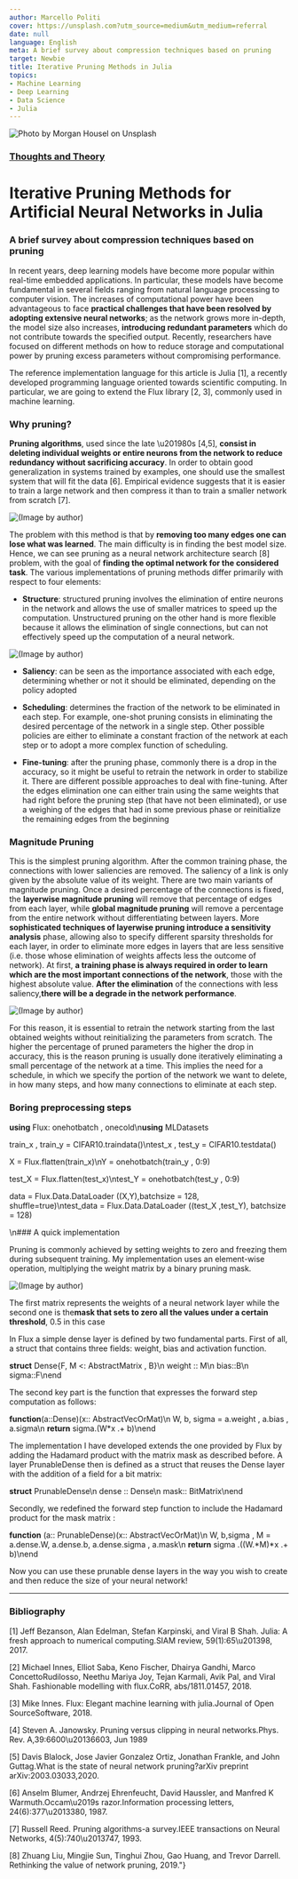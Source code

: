 ```yaml
---
author: Marcello Politi
cover: https://unsplash.com?utm_source=medium&utm_medium=referral
date: null
language: English
meta: A brief survey about compression techniques based on pruning
target: Newbie
title: Iterative Pruning Methods in Julia
topics:
- Machine Learning
- Deep Learning
- Data Science
- Julia
---
```


![Photo by [Morgan Housel](https://unsplash.com/@morganhousel?utm_source=medium&utm_medium=referral) on [Unsplash](https://unsplash.com?utm_source=medium&utm_medium=referral)](https://miro.medium.com/0*MLIjvdpkCmEuW8gk)

### [Thoughts and Theory](https://towardsdatascience.com/tagged/thoughts-and-theory)

# Iterative Pruning Methods for Artificial Neural Networks in Julia

### A brief survey about compression techniques based on pruning

In recent years, deep learning models have become more popular within real-time embedded applications. In particular, these models have become fundamental in several fields ranging from natural language processing to computer vision. The increases of computational power have been advantageous to face **practical challenges that have been resolved by adopting extensive neural networks**; as the network grows more in-depth, the model size also increases, **introducing redundant parameters** which do not contribute towards the specified output. Recently, researchers have focused on different methods on how to reduce storage and computational power by pruning excess parameters without compromising performance.

The reference implementation language for this article is Julia [1], a recently developed programming language oriented towards scientific computing. In particular, we are going to extend the Flux library [2, 3], commonly used in machine learning.

### Why pruning?

**Pruning algorithms**, used since the late \u201980s [4,5], **consist in deleting individual weights or entire neurons from the network to reduce redundancy without sacrificing accuracy**. In order to obtain good generalization in systems trained by examples, one should use the smallest system that will fit the data [6]. Empirical evidence suggests that it is easier to train a large network and then compress it than to train a smaller network from scratch [7].

![(_Image by author_)](https://miro.medium.com/1*_fxwqHZuyCvEyb8zQMSAbQ.jpeg)

The problem with this method is that by **removing too many edges one can lose what was learned**. The main difficulty is in finding the best model size. Hence, we can see pruning as a neural network architecture search [8] problem, with the goal of **finding the optimal network for the considered task**. The various implementations of pruning methods differ primarily with respect to four elements:

- **Structure**: structured pruning involves the elimination of entire neurons in the network and allows the use of smaller matrices to speed up the computation. Unstructured pruning on the other hand is more flexible because it allows the elimination of single connections, but can not effectively speed up the computation of a neural network.

![(_Image by author_)](https://miro.medium.com/1*DOAff7VansDw0toJQCNzag.jpeg)

- **Saliency**: can be seen as the importance associated with each edge, determining whether or not it should be eliminated, depending on the policy adopted

- **Scheduling**: determines the fraction of the network to be eliminated in each step. For example, one-shot pruning consists in eliminating the desired percentage of the network in a single step. Other possible policies are either to eliminate a constant fraction of the network at each step or to adopt a more complex function of scheduling.

- **Fine-tuning**: after the pruning phase, commonly there is a drop in the accuracy, so it might be useful to retrain the network in order to stabilize it. There are different possible approaches to deal with fine-tuning. After the edges elimination one can either train using the same weights that had right before the pruning step (that have not been eliminated), or use a weighing of the edges that had in some previous phase or reinitialize the remaining edges from the beginning

### Magnitude Pruning

This is the simplest pruning algorithm. After the common training phase, the connections with lower saliencies are removed. The saliency of a link is only given by the absolute value of its weight. There are two main variants of magnitude pruning. Once a desired percentage of the connections is fixed, the **layerwise magnitude pruning** will remove that percentage of edges from each layer, while **global magnitude pruning** will remove a percentage from the entire network without differentiating between layers. More **sophisticated techniques of layerwise pruning introduce a sensitivity analysis** phase, allowing also to specify different sparsity thresholds for each layer, in order to eliminate more edges in layers that are less sensitive (i.e. those whose elimination of weights affects less the outcome of network). At first, **a training phase is always required in order to learn which are the most important connections of the network**, those with the highest absolute value. **After the elimination** of the connections with less saliency,**there will be a degrade in the network performance**.

![(_Image by author_)](https://miro.medium.com/1*c7HkvnTCTHu6FnxkK5nxJQ.jpeg)

For this reason, it is essential to retrain the network starting from the last obtained weights without reinitializing the parameters from scratch. The higher the percentage of pruned parameters the higher the drop in accuracy, this is the reason pruning is usually done iteratively eliminating a small percentage of the network at a time. This implies the need for a schedule, in which we specify the portion of the network we want to delete, in how many steps, and how many connections to eliminate at each step.

### Boring preprocessing steps

**using** Flux: onehotbatch , onecold\n**using** MLDatasets

train_x , train_y = CIFAR10.traindata()\ntest_x , test_y = CIFAR10.testdata()

X = Flux.flatten(train_x)\nY = onehotbatch(train_y , 0:9)

test_X = Flux.flatten(test_x)\ntest_Y = onehotbatch(test_y , 0:9)

data = Flux.Data.DataLoader ((X,Y),batchsize = 128, shuffle=true)\ntest_data = Flux.Data.DataLoader ((test_X ,test_Y), batchsize = 128)

\n### A quick implementation

Pruning is commonly achieved by setting weights to zero and freezing them during subsequent training. My implementation uses an element-wise operation, multiplying the weight matrix by a binary pruning mask.

![(_Image by author_)](https://miro.medium.com/1*RU5U9fToR2B9Qfv-xfRmyg.png)

The first matrix represents the weights of a neural network layer while the second one is the**mask that sets to zero all the values under a certain threshold**, 0.5 in this case

In Flux a simple dense layer is defined by two fundamental parts. First of all, a struct that contains three fields: weight, bias and activation function.

**struct** Dense{F, M <: AbstractMatrix , B}\n  weight :: M\n  bias::B\n  sigma::F\nend

The second key part is the function that expresses the forward step computation as follows:

**function**(a::Dense)(x:: AbstractVecOrMat)\n  W, b, sigma = a.weight , a.bias , a.sigma\n  **return** sigma.(W*x .+ b)\nend

The implementation I have developed extends the one provided by Flux by adding the Hadamard product with the matrix mask as described before. A layer PrunableDense then is defined as a struct that reuses the Dense layer with the addition of a field for a bit matrix:

**struct** PrunableDense\n  dense :: Dense\n  mask:: BitMatrix\nend

Secondly, we redefined the forward step function to include the Hadamard product for the mask matrix :

**function** (a:: PrunableDense)(x:: AbstractVecOrMat)\n  W, b,sigma , M = a.dense.W, a.dense.b, a.dense.sigma , a.mask\n  **return** sigma .((W.*M)*x .+ b)\nend

Now you can use these prunable dense layers in the way you wish to create and then reduce the size of your neural network!

---

### Bibliography

[1] Jeff Bezanson, Alan Edelman, Stefan Karpinski, and Viral B Shah. Julia: A fresh approach to numerical computing.SIAM review, 59(1):65\u201398, 2017.

[2] Michael Innes, Elliot Saba, Keno Fischer, Dhairya Gandhi, Marco ConcettoRudilosso, Neethu Mariya Joy, Tejan Karmali, Avik Pal, and Viral Shah. Fashionable modelling with flux.CoRR, abs/1811.01457, 2018.

[3] Mike Innes. Flux: Elegant machine learning with julia.Journal of Open SourceSoftware, 2018.

[4] Steven A. Janowsky. Pruning versus clipping in neural networks.Phys. Rev. A,39:6600\u20136603, Jun 1989

[5] Davis Blalock, Jose Javier Gonzalez Ortiz, Jonathan Frankle, and John Guttag.What is the state of neural network pruning?arXiv preprint arXiv:2003.03033,2020.

[6] Anselm Blumer, Andrzej Ehrenfeucht, David Haussler, and Manfred K Warmuth.Occam\u2019s razor.Information processing letters, 24(6):377\u2013380, 1987.

[7] Russell Reed. Pruning algorithms-a survey.IEEE transactions on Neural Networks, 4(5):740\u2013747, 1993.

[8] Zhuang Liu, Mingjie Sun, Tinghui Zhou, Gao Huang, and Trevor Darrell. Rethinking the value of network pruning, 2019."}